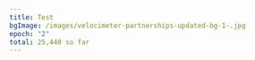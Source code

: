 ```yaml
---
title: Test
bgImage: /images/velocimeter-partnerships-updated-bg-1-.jpg
epoch: "2"
total: 25,440 so far
---
```


#
